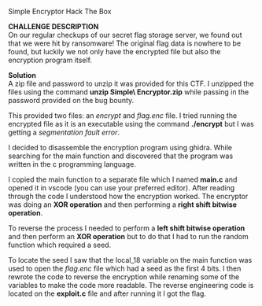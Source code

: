 Simple Encryptor Hack The Box <br />

**CHALLENGE DESCRIPTION** <br />
On our regular checkups of our secret flag storage server, we found out that we were hit by ransomware! The original flag data is nowhere to be found, but luckily we not only have the encrypted file but also the encryption program itself.<br />

**Solution**<br />
A zip file and password to unzip it was provided for this CTF. I unzipped the files using the command **unzip Simple\ Encryptor.zip** while passing in the password provided on the bug bounty.


This provided two files: an *encrypt* and *flag.enc* file.  I tried running the encrypted file as it is an executable using the command **./encrypt** but I was getting a *segmentation fault error*.

I decided to disassemble the encryption program using ghidra. While searching for the main function and discovered that the program was written in the c programming language.


I copied the main function to a separate file which I named **main.c** and opened it in vscode (you can use your preferred editor). After reading through the code I understood how the encryption worked. The encryptor was doing an **XOR operation** and then performing a **right shift bitwise operation**.

To reverse the process I needed to perform a **left shift bitwise operation** and then perform an **XOR operation** but to do that I had to run the random function which required a seed.

To locate the seed I saw that the local_18 variable on the main function was used to open the *flag.enc* file which had a seed as the first 4 bits. I then rewrote the code to reverse the encryption while renaming some of the variables to make the code more readable. The reverse engineering code is located on the **exploit.c** file and after running it I got the flag.










